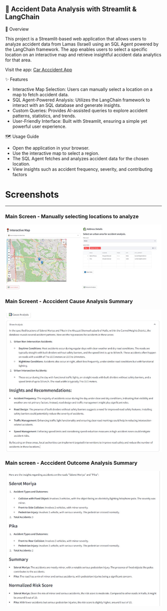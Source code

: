 🚦 Accident Data Analysis with Streamlit & LangChain
---
📌 Overview

This project is a Streamlit-based web application that allows users to analyze accident data from Lamas (Israel) using an SQL Agent powered by the LangChain framework. The app enables users to select a specific location on an interactive map and retrieve insightful accident data analytics for that area.

Visit the app: [Car Acccident App](https://caraccidents.streamlit.app/)

✨ Features
- Interactive Map Selection: Users can manually select a location on a map to fetch accident data.
- SQL Agent-Powered Analysis: Utilizes the LangChain framework to interact with an SQL database and generate insights.
- Custom Queries: Provides AI-assisted queries to explore accident patterns, statistics, and trends.
- User-Friendly Interface: Built with Streamlit, ensuring a simple yet powerful user experience.

🗺️ Usage Guide
- Open the application in your browser.
- Use the interactive map to select a region.
- The SQL Agent fetches and analyzes accident data for the chosen location.
- View insights such as accident frequency, severity, and contributing factors

# Screenshots
---
### Main Screen - Manually selecting locations to analyze
![Main screen - Manually choosing locations](screen_1.JPG)

### Main Screent - Acccident Cause Analysis Summary
![Main screen - Acccident Cause Analysis Summary](screen_2.JPG)

### Main screen - Acccident Outcome Analysis Summary
![Main screen - Acccident Outcome Analysis Summary](screen_3.JPG)
